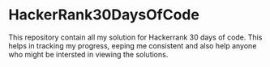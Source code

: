 # HackerRank30DaysOfCode

This repository contain all my solution for Hackerrank 30 days of code. 
This helps in tracking my progress, eeping me consistent and also help anyone who might be intersted in viewing the solutions.
